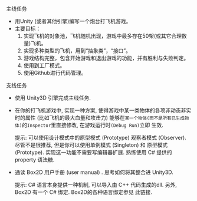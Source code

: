 主线任务
* 用Unity (或者其他引擎)编写一个炮台打飞机游戏。
* 主要目标：
   1. 实现飞机的对象池，飞机随机出现，游戏中最多存在50架(或其它合理数量)飞机。
   2. 实现多种类型的飞机，用到“抽象类”，“接口”。
   3. 游戏结构完整，包含开始游戏和退出游戏的功能，并有胜利与失败判定。
   4. 使用到工厂模式。
   6. 使用Github进行代码管理。
   
支线任务

* 使用 Unity3D 引擎完成主线任务.

* 在你的打飞机游戏中, 实现一种方案, 使得游戏中某一类物体的各项非动态非实时的属性 (比如飞机的最大血量和攻击力) 能够在`某一个物体(而不是所有已生成物体)`的`Inspector`里直接修改, 在游戏运行时`(Debug Run)`立即 生效.
 
  提示:
  可以使用设计模式中的原型模式 (Prototype) 观察者模式 (Observer).
  尽管不是很推荐, 但是你可以使用单例模式 (Singleton) 和 原型模式 (Prototype).
  实现这一功能不需要写编辑器扩展.
  熟练使用 C# 提供的 property 语法糖.

* 通读 Box2D 用户手册 (user manual) . 思考如何将其整合进 Unity3D.
  
  提示:
  C# 语言本身提供一种机制, 可以导入由 C++ 代码生成的dll. 另外, Box2D 有一个 C# 绑定. Box2D的各种语言绑定参见 此链接.
